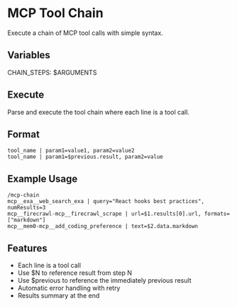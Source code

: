# MCP Tool Chain

Execute a chain of MCP tool calls with simple syntax.

## Variables

CHAIN_STEPS: $ARGUMENTS

## Execute

Parse and execute the tool chain where each line is a tool call.

## Format

```
tool_name | param1=value1, param2=value2
tool_name | param1=$previous.result, param2=value
```

## Example Usage

```
/mcp-chain
mcp__exa__web_search_exa | query="React hooks best practices", numResults=3
mcp__firecrawl-mcp__firecrawl_scrape | url=$1.results[0].url, formats=["markdown"]
mcp__mem0-mcp__add_coding_preference | text=$2.data.markdown
```

## Features

- Each line is a tool call
- Use $N to reference result from step N
- Use $previous to reference the immediately previous result
- Automatic error handling with retry
- Results summary at the end
